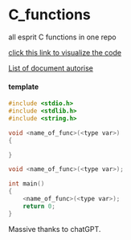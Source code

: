 # C_functions

all esprit C functions in one repo

[click this link to visualize the code](https://mango-dune-07a8b7110.1.azurestaticapps.net/?repo=TheLime1%2FC_functions)

[List of document autorise](https://github.com/stars/TheLime1/lists/esprit-cheat-sheets)

#### template

```C
#include <stdio.h>
#include <stdlib.h>
#include <string.h>

void <name_of_func>(<type var>)
{

}

void <name_of_func>(<type var>);

int main()
{
    <name_of_func>(<type var>);
    return 0;
}
```

Massive thanks to chatGPT.
